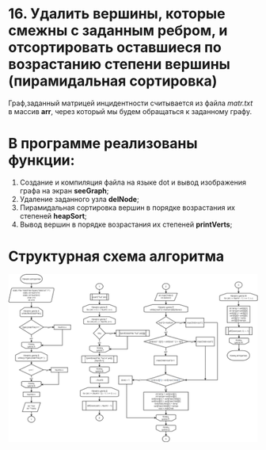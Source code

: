 # 16.	Удалить вершины, которые смежны с заданным ребром, и отсортировать оставшиеся по возрастанию степени вершины (пирамидальная сортировка)
Граф,заданный матрицей инцидентности считывается из файла *matr.txt* в массив **arr**, через который мы будем обращаться к заданному графу.
# В программе реализованы функции:
1) Создание и компиляция файла на языке dot и вывод изображения графа на экран **seeGraph**;
2) Удаление заданного узла **delNode**;
3) Пирамидальная сортировка вершин в порядке возрастания их степеней **heapSort**;
4) Вывод вершин в порядке возрастания их степеней **printVerts**;
# Структурная схема алгоритма
![Image alt](struct.png)

